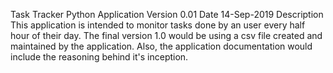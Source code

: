 Task Tracker Python Application
Version 0.01
Date 14-Sep-2019
Description
This application is intended to monitor tasks done by an user every half hour of their day.
The final version 1.0 would be using a csv file created and maintained by the application.
Also, the application documentation would include the reasoning behind it's inception.